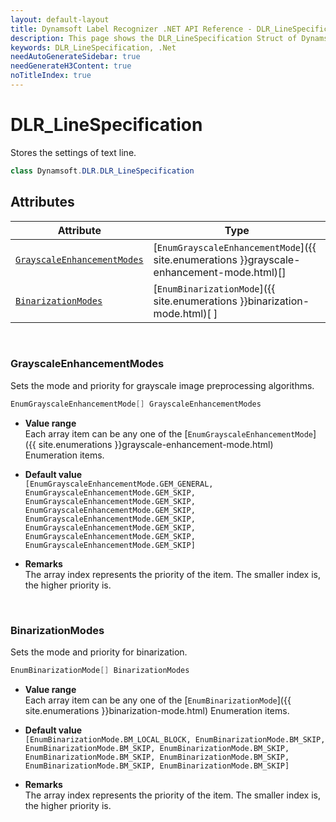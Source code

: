 ```yaml
---
layout: default-layout
title: Dynamsoft Label Recognizer .NET API Reference - DLR_LineSpecification Struct
description: This page shows the DLR_LineSpecification Struct of Dynamsoft Label Recognizer for .NET SDK.
keywords: DLR_LineSpecification, .Net
needAutoGenerateSidebar: true
needGenerateH3Content: true
noTitleIndex: true
---
```



# DLR_LineSpecification
Stores the settings of text line.

```csharp
class Dynamsoft.DLR.DLR_LineSpecification
```

## Attributes
  
| Attribute | Type |
|---------- | ---- |
| [`GrayscaleEnhancementModes`](#grayscaleenhancementmodes) | [`EnumGrayscaleEnhancementMode`]({{ site.enumerations }}grayscale-enhancement-mode.html)[] | 
| [`BinarizationModes`](#binarizationmodes) | [`EnumBinarizationMode`]({{ site.enumerations }}binarization-mode.html)[ ] |


&nbsp;

### GrayscaleEnhancementModes
Sets the mode and priority for grayscale image preprocessing algorithms.

```csharp
EnumGrayscaleEnhancementMode[] GrayscaleEnhancementModes
```

- **Value range**  
   Each array item can be any one of the [`EnumGrayscaleEnhancementMode`]({{ site.enumerations }}grayscale-enhancement-mode.html) Enumeration items.  
     
- **Default value**  
   `[EnumGrayscaleEnhancementMode.GEM_GENERAL, EnumGrayscaleEnhancementMode.GEM_SKIP, EnumGrayscaleEnhancementMode.GEM_SKIP, EnumGrayscaleEnhancementMode.GEM_SKIP, EnumGrayscaleEnhancementMode.GEM_SKIP, EnumGrayscaleEnhancementMode.GEM_SKIP, EnumGrayscaleEnhancementMode.GEM_SKIP, EnumGrayscaleEnhancementMode.GEM_SKIP]`  
     
- **Remarks**  
   The array index represents the priority of the item. The smaller index is, the higher priority is.



&nbsp;

### BinarizationModes
Sets the mode and priority for binarization.

```csharp
EnumBinarizationMode[] BinarizationModes
```

- **Value range**   
    Each array item can be any one of the [`EnumBinarizationMode`]({{ site.enumerations }}binarization-mode.html) Enumeration items.
      
- **Default value**   
    `[EnumBinarizationMode.BM_LOCAL_BLOCK, EnumBinarizationMode.BM_SKIP, EnumBinarizationMode.BM_SKIP, EnumBinarizationMode.BM_SKIP, EnumBinarizationMode.BM_SKIP, EnumBinarizationMode.BM_SKIP, EnumBinarizationMode.BM_SKIP, EnumBinarizationMode.BM_SKIP]`
    
- **Remarks**   
    The array index represents the priority of the item. The smaller index is, the higher priority is.